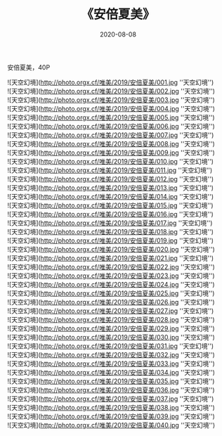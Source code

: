 ﻿---
layout: post
title:  《安倍夏美》
date:   2020-08-08
img: http://photo.orgx.cf/唯美/2019/安倍夏美/000.jpg
categories: [美女, 清纯, 唯美]
---

安倍夏美，40P



![天空幻境](http://photo.orgx.cf/唯美/2019/安倍夏美/001.jpg ''天空幻境'') <br>
![天空幻境](http://photo.orgx.cf/唯美/2019/安倍夏美/002.jpg ''天空幻境'') <br>
![天空幻境](http://photo.orgx.cf/唯美/2019/安倍夏美/003.jpg ''天空幻境'') <br>
![天空幻境](http://photo.orgx.cf/唯美/2019/安倍夏美/004.jpg ''天空幻境'') <br>
![天空幻境](http://photo.orgx.cf/唯美/2019/安倍夏美/005.jpg ''天空幻境'') <br>
![天空幻境](http://photo.orgx.cf/唯美/2019/安倍夏美/006.jpg ''天空幻境'') <br>
![天空幻境](http://photo.orgx.cf/唯美/2019/安倍夏美/007.jpg ''天空幻境'') <br>
![天空幻境](http://photo.orgx.cf/唯美/2019/安倍夏美/008.jpg ''天空幻境'') <br>
![天空幻境](http://photo.orgx.cf/唯美/2019/安倍夏美/009.jpg ''天空幻境'') <br>
![天空幻境](http://photo.orgx.cf/唯美/2019/安倍夏美/010.jpg ''天空幻境'') <br>
![天空幻境](http://photo.orgx.cf/唯美/2019/安倍夏美/011.jpg ''天空幻境'') <br>
![天空幻境](http://photo.orgx.cf/唯美/2019/安倍夏美/012.jpg ''天空幻境'') <br>
![天空幻境](http://photo.orgx.cf/唯美/2019/安倍夏美/013.jpg ''天空幻境'') <br>
![天空幻境](http://photo.orgx.cf/唯美/2019/安倍夏美/014.jpg ''天空幻境'') <br>
![天空幻境](http://photo.orgx.cf/唯美/2019/安倍夏美/015.jpg ''天空幻境'') <br>
![天空幻境](http://photo.orgx.cf/唯美/2019/安倍夏美/016.jpg ''天空幻境'') <br>
![天空幻境](http://photo.orgx.cf/唯美/2019/安倍夏美/017.jpg ''天空幻境'') <br>
![天空幻境](http://photo.orgx.cf/唯美/2019/安倍夏美/018.jpg ''天空幻境'') <br>
![天空幻境](http://photo.orgx.cf/唯美/2019/安倍夏美/019.jpg ''天空幻境'') <br>
![天空幻境](http://photo.orgx.cf/唯美/2019/安倍夏美/020.jpg ''天空幻境'') <br>
![天空幻境](http://photo.orgx.cf/唯美/2019/安倍夏美/021.jpg ''天空幻境'') <br>
![天空幻境](http://photo.orgx.cf/唯美/2019/安倍夏美/022.jpg ''天空幻境'') <br>
![天空幻境](http://photo.orgx.cf/唯美/2019/安倍夏美/023.jpg ''天空幻境'') <br>
![天空幻境](http://photo.orgx.cf/唯美/2019/安倍夏美/024.jpg ''天空幻境'') <br>
![天空幻境](http://photo.orgx.cf/唯美/2019/安倍夏美/025.jpg ''天空幻境'') <br>
![天空幻境](http://photo.orgx.cf/唯美/2019/安倍夏美/026.jpg ''天空幻境'') <br>
![天空幻境](http://photo.orgx.cf/唯美/2019/安倍夏美/027.jpg ''天空幻境'') <br>
![天空幻境](http://photo.orgx.cf/唯美/2019/安倍夏美/028.jpg ''天空幻境'') <br>
![天空幻境](http://photo.orgx.cf/唯美/2019/安倍夏美/029.jpg ''天空幻境'') <br>
![天空幻境](http://photo.orgx.cf/唯美/2019/安倍夏美/030.jpg ''天空幻境'') <br>
![天空幻境](http://photo.orgx.cf/唯美/2019/安倍夏美/031.jpg ''天空幻境'') <br>
![天空幻境](http://photo.orgx.cf/唯美/2019/安倍夏美/032.jpg ''天空幻境'') <br>
![天空幻境](http://photo.orgx.cf/唯美/2019/安倍夏美/033.jpg ''天空幻境'') <br>
![天空幻境](http://photo.orgx.cf/唯美/2019/安倍夏美/034.jpg ''天空幻境'') <br>
![天空幻境](http://photo.orgx.cf/唯美/2019/安倍夏美/035.jpg ''天空幻境'') <br>
![天空幻境](http://photo.orgx.cf/唯美/2019/安倍夏美/036.jpg ''天空幻境'') <br>
![天空幻境](http://photo.orgx.cf/唯美/2019/安倍夏美/037.jpg ''天空幻境'') <br>
![天空幻境](http://photo.orgx.cf/唯美/2019/安倍夏美/038.jpg ''天空幻境'') <br>
![天空幻境](http://photo.orgx.cf/唯美/2019/安倍夏美/039.jpg ''天空幻境'') <br>
![天空幻境](http://photo.orgx.cf/唯美/2019/安倍夏美/040.jpg ''天空幻境'') <br>